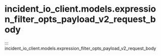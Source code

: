 # incident_io_client.models.expression_filter_opts_payload_v2_request_body

::: incident_io_client.models.expression_filter_opts_payload_v2_request_body